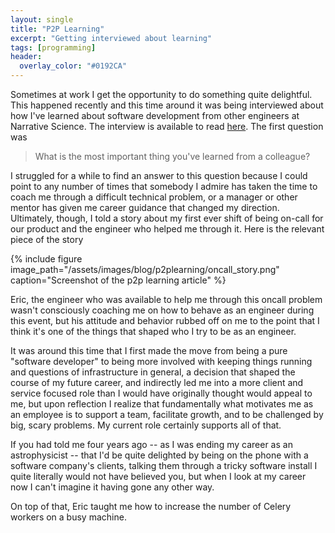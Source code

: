 ```yaml
---
layout: single
title: "P2P Learning"
excerpt: "Getting interviewed about learning"
tags: [programming]
header:
  overlay_color: "#0192CA"
---
```


Sometimes at work I get the opportunity to do something quite
delightful.  This happened recently and this time around it was being
interviewed about how I've learned about software development from
other engineers at Narrative Science.  The interview is available to
read
[here](https://www.builtinchicago.org/2017/06/15/what-devs-learn-each-other).
The first question was

> What is the most important thing you've learned from a colleague?

I struggled for a while to find an answer to this question because I
could point to any number of times that somebody I admire has taken
the time to coach me through a difficult technical problem, or a
manager or other mentor has given me career guidance that changed my
direction.  Ultimately, though, I told a story about my first ever
shift of being on-call for our product and the engineer who helped me
through it.  Here is the relevant piece of the story

{% include figure image_path="/assets/images/blog/p2plearning/oncall_story.png" caption="Screenshot of the p2p learning article" %}

Eric, the engineer who was available to help me through this oncall
problem wasn't consciously coaching me on how to behave as an engineer
during this event, but his attitude and behavior rubbed off on me to
the point that I think it's one of the things that shaped who I try to
be as an engineer.

It was around this time that I first made the move from being a pure
"software developer" to being more involved with keeping things
running and questions of infrastructure in general, a decision that
shaped the course of my future career, and indirectly led me into a
more client and service focused role than I would have originally
thought would appeal to me, but upon reflection I realize that
fundamentally what motivates me as an employee is to support a team,
facilitate growth, and to be challenged by big, scary problems.  My
current role certainly supports all of that.

If you had told me four years ago -- as I was ending my career as an
astrophysicist -- that I'd be quite delighted by being on the phone
with a software company's clients, talking them through a tricky
software install I quite literally would not have believed you, but
when I look at my career now I can't imagine it having gone any other
way.

On top of that, Eric taught me how to increase the number of Celery
workers on a busy machine.
